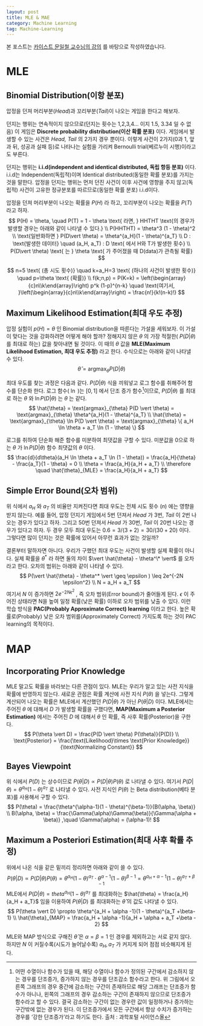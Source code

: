 ```yaml
---
layout: post
title: MLE & MAE
category: Machine Learning
tag: Machine-Learning
---
```


본 포스트는 [카이스트 문일철 교수님의 강의](https://www.edwith.org/machinelearning1_17/joinLectures/9738) 를 바탕으로 작성하였습니다.



# MLE

## Binomial Distribution(이항 분포)

압정을 던져 머리부분(*Head*)과 꼬리부분(*Tail*)이 나오는 게임을 한다고 해보자. 

던지는 행위는 연속적이지 않으므로(던지는 횟수는 1,2,3,4... 이지 1.5, 3.34 일 수 없음) 이 게임은 **Discrete probability distribution(이산 확률 분포)** 이다. 게임에서 발생할 수 있는 사건은 *Head, Tail* 의 2가지 경우 뿐이다. 이렇게 사건이 2가지(0과 1, 앞과 뒤, 성공과 실패 등)로 나타나는 실험을 가리켜 Bernoulli trial(베르누이 시행)이라고도 부른다.

던지는 행위는 **i.i.d(independent and identical distributed, 독립 항등 분포)** 이다. i.i.d는 Independent(독립적)이며 Identical distributed(동일한 확률 분포)를 가지는 것을 말한다. 압정을 던지는 행위는 먼저 던진 사건이 이후 사건에 영향을 주지 않고(독립적) 사건이 고유한 정규분포를 따르므로(동일한 확률 분포) i.i.d이다.

압정을 던져 머리부분이 나오는 확률을 $P(H)$ 라 하고, 꼬리부분이 나오는 확률을 $P(T)$ 라고 하자.
$$
P(H) = \theta, \quad P(T) = 1 - \theta \text{ 라면, } HHTHT \text{의 경우가 발생할 경우는 아래와 같이 나타낼 수 있다.} \\
P(HHTHT) = \theta^3 (1 - \theta)^2 \\
\text{일반화하면 } P(D\vert \theta) = \theta^{a_H}(1 - \theta)^{a_T} \\
D : \text{발생한 데이터} \quad (a_H, a_T) : D \text{ 에서 H와 T가 발생한 횟수} \\
P(D\vert \theta) \text{ 는 } \theta \text{ 가 주어졌을 때 D(data)가 관측될 확률}
$$

$$
n=5 \text{ (총 시도 횟수)} \quad k=a_H=3 \text{ (하나의 사건이 발생한 횟수)} \quad p=\theta \text{ (확률)} \\ 
f(k;n,p) = P(K=k) = \left(\begin{array}{c}n\\k\end{array}\right) p^k (1-p)^{n-k}  \quad \text{여기서, }\left(\begin{array}{c}n\\k\end{array}\right) = \frac{n!}{k!(n-k)!}
$$



## Maximum Likelihood Estimation(최대 우도 추정)

압정 실험이 $p(H) = \theta$ 인 Binomial distribution을 따른다는 가설을 세워보자. 이 가설이 맞다는 것을 강화하려면 어떻게 해야 할까? 정해지지 않은 $\theta$ 의 가장 적절한( $P(D \vert \theta)$ 를 최대로 하는) 값을 찾아내면 될 것이다. 이 때의 $\theta$ 값을 **MLE(Maximum Likelihood Estimation, 최대 우도 추정)** 라고 한다. 수식으로는 아래와 같이 나타낼 수 있다. 
$$
\hat{\theta} = \text{argmax}_{\theta} P(D \vert \theta)
$$

최대 우도를 찾는 과정은 다음과 같다. $P(D \vert \theta)$ 식을 끼워넣고 로그 함수를 취해주어 함수를 단순화 한다. 로그 함수( $\ln$ )는 $[0,1]$ 에서 단조 증가 함수[^1]이므로, $P(D \vert \theta)$ 를 최대로 하는 $\theta$ 와 $\ln P(D \vert \theta)$ 는 $\theta$ 는 같다. 
$$
\hat{\theta} = \text{argmax}_{\theta} P(D \vert \theta) = \text{argmax}_{\theta} \theta^{a_H}(1 - \theta)^{a_T} \\
\hat{\theta} = \text{argmax}_{\theta} \ln P(D \vert \theta) = \text{argmax}_{\theta} \{ a_H \ln \theta + a_T \ln (1 - \theta) \}
$$

로그를 취하여 단순화 해준 함수를 미분하여 최댓값을 구할 수 있다. 미분값을 0으로 하는 $\theta$ 가 $\ln P(D \vert \theta)$ 함수 최댓값의 $\theta$ 이다.
$$
\frac{d}{d\theta}(a_H \ln \theta + a_T \ln (1 - \theta)) = \frac{a_H}{\theta} - \frac{a_T}{1 - \theta} = 0 \\
\theta = \frac{a_H}{a_H + a_T} \\
\therefore \quad \hat{\theta}_{MLE} = \frac{a_H}{a_H + a_T}
$$


## Simple Error Bound(오차 범위)

위 식에서 $a_H$ 와 $a_T$ 의 비율만 지켜진다면 최대 우도는 전체 시도 횟수 $(n)$ 에는 영향을 받지 않는다. 예를 들어, 압정 던지기 게임에서 5번 던져서 *Head* 가 3번, *Tail* 이 2번 나오는 경우가 있다고 하자. 그리고 50번 던져서 *Head* 가 30번, *Tail* 이 20번 나오는 경우가 있다고 하자. 두 경우 모두 최대 우도는 $0.6 = 3/(3+2) = 30/(30+20)$ 이다. 그렇다면 많이 던지는 것은 확률에 있어서 아무런 효과가 없는 것일까?

결론부터 말하자면 아니다. 우리가 구했던 최대 우도는 사건이 발생할 실제 확률이 아니다. 실제 확률을 $\theta^*$ 라 하면 둘의 차이 $\vert \hat{\theta} - \theta^\* \vert$ 를 오차라고 한다. 오차의 범위는 아래와 같이 나타낼 수 있다.
$$
P(\vert \hat{\theta} - \theta^* \vert \geq \epsilon ) \leq 2e^{-2N \epsilon^2} \\
N = a_H + a_T
$$
여기서 $N$ 이 증가하면 $2e^{-2N \epsilon^2}$ , 즉 오차 범위(Error bound)가 줄어들게 된다. $\epsilon$ 이 주어진 상태라면 N을 높여 일정 확률(낮은 확률) 이하로 오차 범위를 낮출 수 있다. 이런 학습 방식을 **PAC(Probably Approximate Correct) learning** 이라고 한다. 높은 확률로(Probably) 낮은 오차 범위를(Approximately Correct) 가지도록 하는 것이 PAC learning의 목적이다.



# MAP

## Incorporating Prior Knowledge

MLE 말고도 확률을 바라보는 다른 관점이 있다. MLE는 우리가 알고 있는 사전 지식을 확률에 반영하지 않는다. 새로운 관점은 확률 계산에 사전 지식 $P(\theta )$ 을 넣는다. 그렇게 계산되어 나오는 확률은 MLE에서 계산했던 $P(D \vert \theta)$ 가 아닌 $P(\theta \vert D)$ 이다. MLE에서는 주어진 $\theta$ 에 대해서 $D$ 가 발생할 확률을 구했다면, **MAP(Maximum a Posterior Estimation)** 에서는 주어진 $D$ 에 대해서 $\theta$ 인 확률, 즉 사후 확률(Posterior)을 구한다.
$$
P(\theta \vert D) = \frac{P(D \vert \theta) P(\theta)}{P(D)} \\
\text{Posterior} = \frac{\text{Likelihood}\times \text{Prior Knowledge}}{\text{Normalizing Constant}}
$$


## Bayes Viewpoint

위 식에서 $P(D)$ 는 상수이므로 $P(\theta \vert D) \propto P(D \vert \theta) P(\theta)$ 로 나타낼 수 있다. 여기서 $P(D \vert \theta) = \theta^{a_H}(1 - \theta)^{a_T}$ 로 나타낼 수 있다. 사전 지식인 $P(\theta)$ 는 Beta distribution(베타 분포)를 사용해서 구할 수 있다.
$$
P(\theta) = \frac{\theta^{\alpha-1}(1 - \theta)^{\beta-1}}{B(\alpha, \beta)} \\
B(\alpha, \beta) = \frac{\Gamma(\alpha)\Gamma(\beta)}{\Gamma(\alpha + \beta)} ,\quad \Gamma(\alpha) = (\alpha-1)!
$$


## Maximum a Posteriori Estimation(최대 사후 확률 추정)

위에서 나온 식을 같은 밑끼리 정리하면 아래와 같이 쓸 수 있다. 
$$
P(\theta \vert D) \propto P(D \vert \theta) P(\theta) =  \theta^{a_H}(1 - \theta)^{a_T} \cdot \theta^{\alpha-1}(1 - \theta)^{\beta-1} = \theta^{a_H + \alpha -1}(1 - \theta)^{a_T +\beta-1}
$$
MLE에서 $P(D \vert \theta) = theta^{a_H}(1 - \theta)^{a_T}$ 를 최대화하는 $\hat{\theta} = \frac{a_H}{a_H + a_T}$ 임을 이용하여  $P(\theta \vert D)$ 를 최대화하는 $\hat{\theta}$ 의 값도 나타낼 수 있다.
$$
P(\theta \vert D) \propto \theta^{a_H + \alpha -1}(1 - \theta)^{a_T +\beta-1} \\
\hat{\theta}_{MAP} = \frac{a_H + \alpha -1}{a_H + \alpha + a_T +\beta - 2}
$$


MLE와 MAP 방식으로 구해진 $\hat{\theta}$ 은 $\alpha=\beta=1$ 인 경우를 제외하고는 서로 같지 않다. 하지만 $N$ 이 커질수록(시도가 늘어날수록) $a_H , a_T$ 가 커지게 되어 점점 비슷해지게 된다. 



[^1]: 어떤 수열이나 함수가 있을 때, 해당 수열이나 함수가 정의된 구간에서 감소하지 않는 경우를 단조증가, 증가하지 않는 경우를 단조감소 함수라고 한다. 위 그림에서 오른쪽 그래프의 경우 중간에 감소하는 구간이 존재하므로 해당 그래프는 단조증가 함수가 아니나, 왼쪽의 그래프의 경우 감소하는 구간이 존재하지 않으므로 단조증가 함수라고 할 수 있다. 결국 감소하는 구간이 없는 경우란 값이 일정하거나 증가하는 구간밖에 없는 경우가 된다. 이 단조증가에서 모든 구간에서 항상 수치가 증가하는 경우를 ‘강한 단조증가’라고 하기도 한다. 출처 : 과학포털 사이언스올